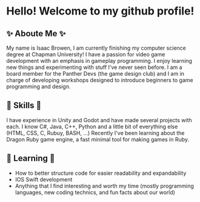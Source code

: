 # Hello! Welcome to my github profile!

<!--
**IsaacB32/IsaacB32** is a ✨ _special_ ✨ repository because its `README.md` (this file) appears on your GitHub profile.
Here are some ideas to get you started:

- 🔭 I’m currently working on ...
- 🌱 I’m currently learning ...
- 👯 I’m looking to collaborate on ...
- 🤔 I’m looking for help with ...
- 💬 Ask me about ...
- 📫 How to reach me: ...
- 😄 Pronouns: ...
- ⚡ Fun fact: ...
-->

## ✨ Aboute Me ✨
My name is Isaac Browen, I am currently finishing my computer science degree at Chapman University!
I have a passion for video game development with an emphasis in gameplay programming. I enjoy learning new things and experimenting with stuff I've never seen before. I am a board member for the Panther Devs (the game design club) and I am in charge of developing workshops designed to introduce beginners to game programming and design.

## 🧠 Skills 🧠 
I have experience in Unity and Godot and have made several projects with each. I know C#, Java, C++, Python and a little bit of everything else (HTML, CSS, C, Rubuy, BASH, ...)
Recently I've been learning about the Dragon Ruby game engine, a fast minimal tool for making games in Ruby.

## 🌱 Learning 🌱 
- How to better structure code for easier readability and expandability 
- IOS Swift development 
- Anything that I find interesting and worth my time (mostly programming languages, new coding technics, and fun facts about our world)
